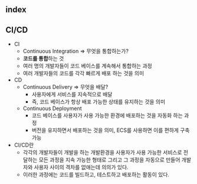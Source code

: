 ## index


## CI/CD
- CI
  - Continuous Integration => 무엇을 통합하는가?
  - **코드를 통합**하는 것
  - 여러 명의 개발자들이 코드 베이스를 계속해서 통합하는 과정
  - 여러 개발자들의 코드를 각각 빠르게 배포 하는 것을 의미
- CD
  - Continuous Delivery => 무엇을 배달?
    - 사용자에게 서비스를 지속적으로 배달
    - 즉, 코드 베이스가 항상 배포 가능한 상태를 유지하는 것을 의미
  - Continuous Deployment
    - 코드 베이스를 사용자가 사용 가능한 환경에 배포하는 것을 자동화 하는 과정
    - 버전을 유지하면서 배포하는 것을 의미, ECS를 사용하면 이를 편하게 구축 가능
- CI/CD란
  - 각각의 개발자들이 개발을 하는 개발환경을 사용자가 사용 가능한 서비스로 전달하는 모든 과정을 지속 가능한 형태로 그리고 그 과정을 자동으로 만들어 개발자와 사용자 사이의 격차를 없애는데 의의가 있다.
  - 이러한 과정에는 코드를 빌드하고, 테스트하고 배포하는 활동이 있다.